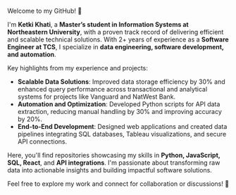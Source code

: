 Welcome to my GitHub! 👋  

I'm **Ketki Khati**, a **Master’s student in Information Systems at Northeastern University**, with a proven track record of delivering efficient and scalable technical solutions. With 2+ years of experience as a **Software Engineer at TCS**, I specialize in **data engineering, software development, and automation**.  

Key highlights from my experience and projects:  
- **Scalable Data Solutions**: Improved data storage efficiency by 30% and enhanced query performance across transactional and analytical systems for projects like Vanguard and NatWest Bank.  
- **Automation and Optimization**: Developed Python scripts for API data extraction, reducing manual handling by 30% and improving accuracy by 20%.  
- **End-to-End Development**: Designed web applications and created data pipelines integrating SQL databases, Tableau visualizations, and secure API connections.  

Here, you'll find repositories showcasing my skills in **Python, JavaScript, SQL, React**, and **API integrations**. I'm passionate about transforming raw data into actionable insights and building impactful software solutions.  

Feel free to explore my work and connect for collaboration or discussions! 🚀  
